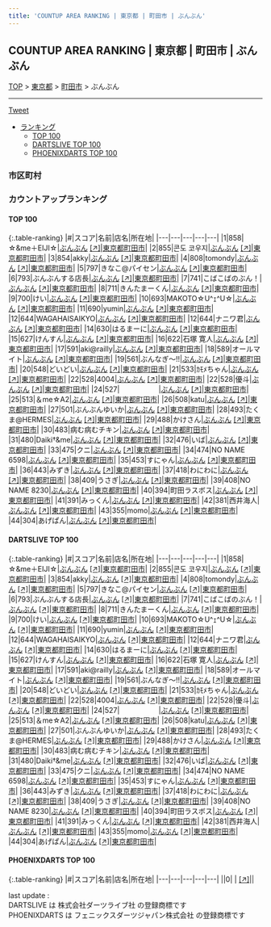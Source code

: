 ```yaml
---
title: 'COUNTUP AREA RANKING | 東京都 | 町田市 | ぶんぶん'
---
```

## COUNTUP AREA RANKING | 東京都 | 町田市 | ぶんぶん

[TOP](/darts/rank/) > [東京都](/darts/rank/東京都/) > [町田市](/darts/rank/東京都/町田市/) > ぶんぶん

___

<a href="https://twitter.com/share?ref_src=twsrc%5Etfw" data-text="COUNTUP AREA RANKING | 東京都町田市ぶんぶん" class="twitter-share-button" data-hashtags="DARTSLIVE,PHOENIXDARTS,darts,ダーツ" data-show-count="false">Tweet</a>

* [ランキング](#カウントアップランキング)
    * [TOP 100](#top-100)
    * [DARTSLIVE TOP 100](#dartslive-top-100)
    * [PHOENIXDARTS TOP 100](#phoenixdarts-top-100)

### 市区町村

<ul>

</ul>

### カウントアップランキング

#### TOP 100



{:.table-ranking}
|#|スコア|名前|店名|所在地|
|---|---|---|---|---|
|1|858|<span class="rank-name-dl">☆&amp;me＋EIJI☆</span>|<a href="/darts/rank/shops/3de7be4ae3cefd1bfec1ae84bb28bd87.html">ぶんぶん</a> <a href="https://search.dartslive.com/jp/shop/3de7be4ae3cefd1bfec1ae84bb28bd87">[↗]</a>|<a href="/darts/rank/東京都/町田市">東京都町田市</a>|
|2|855|<span class="rank-name-dl">콘도 코우지</span>|<a href="/darts/rank/shops/3de7be4ae3cefd1bfec1ae84bb28bd87.html">ぶんぶん</a> <a href="https://search.dartslive.com/jp/shop/3de7be4ae3cefd1bfec1ae84bb28bd87">[↗]</a>|<a href="/darts/rank/東京都/町田市">東京都町田市</a>|
|3|854|<span class="rank-name-dl">akky</span>|<a href="/darts/rank/shops/3de7be4ae3cefd1bfec1ae84bb28bd87.html">ぶんぶん</a> <a href="https://search.dartslive.com/jp/shop/3de7be4ae3cefd1bfec1ae84bb28bd87">[↗]</a>|<a href="/darts/rank/東京都/町田市">東京都町田市</a>|
|4|808|<span class="rank-name-dl">tomondy</span>|<a href="/darts/rank/shops/3de7be4ae3cefd1bfec1ae84bb28bd87.html">ぶんぶん</a> <a href="https://search.dartslive.com/jp/shop/3de7be4ae3cefd1bfec1ae84bb28bd87">[↗]</a>|<a href="/darts/rank/東京都/町田市">東京都町田市</a>|
|5|797|<span class="rank-name-dl">きなこ@パイセン</span>|<a href="/darts/rank/shops/3de7be4ae3cefd1bfec1ae84bb28bd87.html">ぶんぶん</a> <a href="https://search.dartslive.com/jp/shop/3de7be4ae3cefd1bfec1ae84bb28bd87">[↗]</a>|<a href="/darts/rank/東京都/町田市">東京都町田市</a>|
|6|793|<span class="rank-name-dl">ぶんぶんする店長</span>|<a href="/darts/rank/shops/3de7be4ae3cefd1bfec1ae84bb28bd87.html">ぶんぶん</a> <a href="https://search.dartslive.com/jp/shop/3de7be4ae3cefd1bfec1ae84bb28bd87">[↗]</a>|<a href="/darts/rank/東京都/町田市">東京都町田市</a>|
|7|741|<span class="rank-name-dl">こばこばのぶん！</span>|<a href="/darts/rank/shops/3de7be4ae3cefd1bfec1ae84bb28bd87.html">ぶんぶん</a> <a href="https://search.dartslive.com/jp/shop/3de7be4ae3cefd1bfec1ae84bb28bd87">[↗]</a>|<a href="/darts/rank/東京都/町田市">東京都町田市</a>|
|8|711|<span class="rank-name-dl">きんたまーくん</span>|<a href="/darts/rank/shops/3de7be4ae3cefd1bfec1ae84bb28bd87.html">ぶんぶん</a> <a href="https://search.dartslive.com/jp/shop/3de7be4ae3cefd1bfec1ae84bb28bd87">[↗]</a>|<a href="/darts/rank/東京都/町田市">東京都町田市</a>|
|9|700|<span class="rank-name-dl">けい</span>|<a href="/darts/rank/shops/3de7be4ae3cefd1bfec1ae84bb28bd87.html">ぶんぶん</a> <a href="https://search.dartslive.com/jp/shop/3de7be4ae3cefd1bfec1ae84bb28bd87">[↗]</a>|<a href="/darts/rank/東京都/町田市">東京都町田市</a>|
|10|693|<span class="rank-name-dl">MAKOTO☆U^ｪ^U☆</span>|<a href="/darts/rank/shops/3de7be4ae3cefd1bfec1ae84bb28bd87.html">ぶんぶん</a> <a href="https://search.dartslive.com/jp/shop/3de7be4ae3cefd1bfec1ae84bb28bd87">[↗]</a>|<a href="/darts/rank/東京都/町田市">東京都町田市</a>|
|11|690|<span class="rank-name-dl">yumin</span>|<a href="/darts/rank/shops/3de7be4ae3cefd1bfec1ae84bb28bd87.html">ぶんぶん</a> <a href="https://search.dartslive.com/jp/shop/3de7be4ae3cefd1bfec1ae84bb28bd87">[↗]</a>|<a href="/darts/rank/東京都/町田市">東京都町田市</a>|
|12|644|<span class="rank-name-dl">WAGAHAISAIKYO</span>|<a href="/darts/rank/shops/3de7be4ae3cefd1bfec1ae84bb28bd87.html">ぶんぶん</a> <a href="https://search.dartslive.com/jp/shop/3de7be4ae3cefd1bfec1ae84bb28bd87">[↗]</a>|<a href="/darts/rank/東京都/町田市">東京都町田市</a>|
|12|644|<span class="rank-name-dl">ナニワ君</span>|<a href="/darts/rank/shops/3de7be4ae3cefd1bfec1ae84bb28bd87.html">ぶんぶん</a> <a href="https://search.dartslive.com/jp/shop/3de7be4ae3cefd1bfec1ae84bb28bd87">[↗]</a>|<a href="/darts/rank/東京都/町田市">東京都町田市</a>|
|14|630|<span class="rank-name-dl">はるまーに</span>|<a href="/darts/rank/shops/3de7be4ae3cefd1bfec1ae84bb28bd87.html">ぶんぶん</a> <a href="https://search.dartslive.com/jp/shop/3de7be4ae3cefd1bfec1ae84bb28bd87">[↗]</a>|<a href="/darts/rank/東京都/町田市">東京都町田市</a>|
|15|627|<span class="rank-name-dl">けんすん</span>|<a href="/darts/rank/shops/3de7be4ae3cefd1bfec1ae84bb28bd87.html">ぶんぶん</a> <a href="https://search.dartslive.com/jp/shop/3de7be4ae3cefd1bfec1ae84bb28bd87">[↗]</a>|<a href="/darts/rank/東京都/町田市">東京都町田市</a>|
|16|622|<span class="rank-name-dl">石塚 寛人</span>|<a href="/darts/rank/shops/3de7be4ae3cefd1bfec1ae84bb28bd87.html">ぶんぶん</a> <a href="https://search.dartslive.com/jp/shop/3de7be4ae3cefd1bfec1ae84bb28bd87">[↗]</a>|<a href="/darts/rank/東京都/町田市">東京都町田市</a>|
|17|591|<span class="rank-name-dl">aki@railly</span>|<a href="/darts/rank/shops/3de7be4ae3cefd1bfec1ae84bb28bd87.html">ぶんぶん</a> <a href="https://search.dartslive.com/jp/shop/3de7be4ae3cefd1bfec1ae84bb28bd87">[↗]</a>|<a href="/darts/rank/東京都/町田市">東京都町田市</a>|
|18|589|<span class="rank-name-dl">オールマイト</span>|<a href="/darts/rank/shops/3de7be4ae3cefd1bfec1ae84bb28bd87.html">ぶんぶん</a> <a href="https://search.dartslive.com/jp/shop/3de7be4ae3cefd1bfec1ae84bb28bd87">[↗]</a>|<a href="/darts/rank/東京都/町田市">東京都町田市</a>|
|19|561|<span class="rank-name-dl">ぶんなぎ〜!!</span>|<a href="/darts/rank/shops/3de7be4ae3cefd1bfec1ae84bb28bd87.html">ぶんぶん</a> <a href="https://search.dartslive.com/jp/shop/3de7be4ae3cefd1bfec1ae84bb28bd87">[↗]</a>|<a href="/darts/rank/東京都/町田市">東京都町田市</a>|
|20|548|<span class="rank-name-dl">どいどい</span>|<a href="/darts/rank/shops/3de7be4ae3cefd1bfec1ae84bb28bd87.html">ぶんぶん</a> <a href="https://search.dartslive.com/jp/shop/3de7be4ae3cefd1bfec1ae84bb28bd87">[↗]</a>|<a href="/darts/rank/東京都/町田市">東京都町田市</a>|
|21|533|<span class="rank-name-dl">ｶﾓﾒちゃん</span>|<a href="/darts/rank/shops/3de7be4ae3cefd1bfec1ae84bb28bd87.html">ぶんぶん</a> <a href="https://search.dartslive.com/jp/shop/3de7be4ae3cefd1bfec1ae84bb28bd87">[↗]</a>|<a href="/darts/rank/東京都/町田市">東京都町田市</a>|
|22|528|<span class="rank-name-dl">4004</span>|<a href="/darts/rank/shops/3de7be4ae3cefd1bfec1ae84bb28bd87.html">ぶんぶん</a> <a href="https://search.dartslive.com/jp/shop/3de7be4ae3cefd1bfec1ae84bb28bd87">[↗]</a>|<a href="/darts/rank/東京都/町田市">東京都町田市</a>|
|22|528|<span class="rank-name-dl">優斗</span>|<a href="/darts/rank/shops/3de7be4ae3cefd1bfec1ae84bb28bd87.html">ぶんぶん</a> <a href="https://search.dartslive.com/jp/shop/3de7be4ae3cefd1bfec1ae84bb28bd87">[↗]</a>|<a href="/darts/rank/東京都/町田市">東京都町田市</a>|
|24|527|<span class="rank-name-dl">ㅤㅤㅤㅤㅤㅤ</span>|<a href="/darts/rank/shops/3de7be4ae3cefd1bfec1ae84bb28bd87.html">ぶんぶん</a> <a href="https://search.dartslive.com/jp/shop/3de7be4ae3cefd1bfec1ae84bb28bd87">[↗]</a>|<a href="/darts/rank/東京都/町田市">東京都町田市</a>|
|25|513|<span class="rank-name-dl">＆me☆A2</span>|<a href="/darts/rank/shops/3de7be4ae3cefd1bfec1ae84bb28bd87.html">ぶんぶん</a> <a href="https://search.dartslive.com/jp/shop/3de7be4ae3cefd1bfec1ae84bb28bd87">[↗]</a>|<a href="/darts/rank/東京都/町田市">東京都町田市</a>|
|26|508|<span class="rank-name-dl">katu</span>|<a href="/darts/rank/shops/3de7be4ae3cefd1bfec1ae84bb28bd87.html">ぶんぶん</a> <a href="https://search.dartslive.com/jp/shop/3de7be4ae3cefd1bfec1ae84bb28bd87">[↗]</a>|<a href="/darts/rank/東京都/町田市">東京都町田市</a>|
|27|501|<span class="rank-name-dl">ぶんぶんゆいか</span>|<a href="/darts/rank/shops/3de7be4ae3cefd1bfec1ae84bb28bd87.html">ぶんぶん</a> <a href="https://search.dartslive.com/jp/shop/3de7be4ae3cefd1bfec1ae84bb28bd87">[↗]</a>|<a href="/darts/rank/東京都/町田市">東京都町田市</a>|
|28|493|<span class="rank-name-dl">たくま@HERMES</span>|<a href="/darts/rank/shops/3de7be4ae3cefd1bfec1ae84bb28bd87.html">ぶんぶん</a> <a href="https://search.dartslive.com/jp/shop/3de7be4ae3cefd1bfec1ae84bb28bd87">[↗]</a>|<a href="/darts/rank/東京都/町田市">東京都町田市</a>|
|29|488|<span class="rank-name-dl">かけさん</span>|<a href="/darts/rank/shops/3de7be4ae3cefd1bfec1ae84bb28bd87.html">ぶんぶん</a> <a href="https://search.dartslive.com/jp/shop/3de7be4ae3cefd1bfec1ae84bb28bd87">[↗]</a>|<a href="/darts/rank/東京都/町田市">東京都町田市</a>|
|30|483|<span class="rank-name-dl">病む病むチキン</span>|<a href="/darts/rank/shops/3de7be4ae3cefd1bfec1ae84bb28bd87.html">ぶんぶん</a> <a href="https://search.dartslive.com/jp/shop/3de7be4ae3cefd1bfec1ae84bb28bd87">[↗]</a>|<a href="/darts/rank/東京都/町田市">東京都町田市</a>|
|31|480|<span class="rank-name-dl">Daiki†&amp;me</span>|<a href="/darts/rank/shops/3de7be4ae3cefd1bfec1ae84bb28bd87.html">ぶんぶん</a> <a href="https://search.dartslive.com/jp/shop/3de7be4ae3cefd1bfec1ae84bb28bd87">[↗]</a>|<a href="/darts/rank/東京都/町田市">東京都町田市</a>|
|32|476|<span class="rank-name-dl">いば</span>|<a href="/darts/rank/shops/3de7be4ae3cefd1bfec1ae84bb28bd87.html">ぶんぶん</a> <a href="https://search.dartslive.com/jp/shop/3de7be4ae3cefd1bfec1ae84bb28bd87">[↗]</a>|<a href="/darts/rank/東京都/町田市">東京都町田市</a>|
|33|475|<span class="rank-name-dl">クニ</span>|<a href="/darts/rank/shops/3de7be4ae3cefd1bfec1ae84bb28bd87.html">ぶんぶん</a> <a href="https://search.dartslive.com/jp/shop/3de7be4ae3cefd1bfec1ae84bb28bd87">[↗]</a>|<a href="/darts/rank/東京都/町田市">東京都町田市</a>|
|34|474|<span class="rank-name-dl">NO NAME 6598</span>|<a href="/darts/rank/shops/3de7be4ae3cefd1bfec1ae84bb28bd87.html">ぶんぶん</a> <a href="https://search.dartslive.com/jp/shop/3de7be4ae3cefd1bfec1ae84bb28bd87">[↗]</a>|<a href="/darts/rank/東京都/町田市">東京都町田市</a>|
|35|453|<span class="rank-name-dl">すにゃん</span>|<a href="/darts/rank/shops/3de7be4ae3cefd1bfec1ae84bb28bd87.html">ぶんぶん</a> <a href="https://search.dartslive.com/jp/shop/3de7be4ae3cefd1bfec1ae84bb28bd87">[↗]</a>|<a href="/darts/rank/東京都/町田市">東京都町田市</a>|
|36|443|<span class="rank-name-dl">みずき</span>|<a href="/darts/rank/shops/3de7be4ae3cefd1bfec1ae84bb28bd87.html">ぶんぶん</a> <a href="https://search.dartslive.com/jp/shop/3de7be4ae3cefd1bfec1ae84bb28bd87">[↗]</a>|<a href="/darts/rank/東京都/町田市">東京都町田市</a>|
|37|418|<span class="rank-name-dl">わにわに</span>|<a href="/darts/rank/shops/3de7be4ae3cefd1bfec1ae84bb28bd87.html">ぶんぶん</a> <a href="https://search.dartslive.com/jp/shop/3de7be4ae3cefd1bfec1ae84bb28bd87">[↗]</a>|<a href="/darts/rank/東京都/町田市">東京都町田市</a>|
|38|409|<span class="rank-name-dl">うさぎ</span>|<a href="/darts/rank/shops/3de7be4ae3cefd1bfec1ae84bb28bd87.html">ぶんぶん</a> <a href="https://search.dartslive.com/jp/shop/3de7be4ae3cefd1bfec1ae84bb28bd87">[↗]</a>|<a href="/darts/rank/東京都/町田市">東京都町田市</a>|
|39|408|<span class="rank-name-dl">NO NAME 8230</span>|<a href="/darts/rank/shops/3de7be4ae3cefd1bfec1ae84bb28bd87.html">ぶんぶん</a> <a href="https://search.dartslive.com/jp/shop/3de7be4ae3cefd1bfec1ae84bb28bd87">[↗]</a>|<a href="/darts/rank/東京都/町田市">東京都町田市</a>|
|40|394|<span class="rank-name-dl">町田ラスボス</span>|<a href="/darts/rank/shops/3de7be4ae3cefd1bfec1ae84bb28bd87.html">ぶんぶん</a> <a href="https://search.dartslive.com/jp/shop/3de7be4ae3cefd1bfec1ae84bb28bd87">[↗]</a>|<a href="/darts/rank/東京都/町田市">東京都町田市</a>|
|41|391|<span class="rank-name-dl">みっくん</span>|<a href="/darts/rank/shops/3de7be4ae3cefd1bfec1ae84bb28bd87.html">ぶんぶん</a> <a href="https://search.dartslive.com/jp/shop/3de7be4ae3cefd1bfec1ae84bb28bd87">[↗]</a>|<a href="/darts/rank/東京都/町田市">東京都町田市</a>|
|42|381|<span class="rank-name-dl">西井海人</span>|<a href="/darts/rank/shops/3de7be4ae3cefd1bfec1ae84bb28bd87.html">ぶんぶん</a> <a href="https://search.dartslive.com/jp/shop/3de7be4ae3cefd1bfec1ae84bb28bd87">[↗]</a>|<a href="/darts/rank/東京都/町田市">東京都町田市</a>|
|43|355|<span class="rank-name-dl">momo</span>|<a href="/darts/rank/shops/3de7be4ae3cefd1bfec1ae84bb28bd87.html">ぶんぶん</a> <a href="https://search.dartslive.com/jp/shop/3de7be4ae3cefd1bfec1ae84bb28bd87">[↗]</a>|<a href="/darts/rank/東京都/町田市">東京都町田市</a>|
|44|304|<span class="rank-name-dl">あげぱん</span>|<a href="/darts/rank/shops/3de7be4ae3cefd1bfec1ae84bb28bd87.html">ぶんぶん</a> <a href="https://search.dartslive.com/jp/shop/3de7be4ae3cefd1bfec1ae84bb28bd87">[↗]</a>|<a href="/darts/rank/東京都/町田市">東京都町田市</a>|


#### DARTSLIVE TOP 100



{:.table-ranking}
|#|スコア|名前|店名|所在地|
|---|---|---|---|---|
|1|858|<span class="rank-name-dl">☆&amp;me＋EIJI☆</span>|<a href="/darts/rank/shops/3de7be4ae3cefd1bfec1ae84bb28bd87.html">ぶんぶん</a> <a href="https://search.dartslive.com/jp/shop/3de7be4ae3cefd1bfec1ae84bb28bd87">[↗]</a>|<a href="/darts/rank/東京都/町田市">東京都町田市</a>|
|2|855|<span class="rank-name-dl">콘도 코우지</span>|<a href="/darts/rank/shops/3de7be4ae3cefd1bfec1ae84bb28bd87.html">ぶんぶん</a> <a href="https://search.dartslive.com/jp/shop/3de7be4ae3cefd1bfec1ae84bb28bd87">[↗]</a>|<a href="/darts/rank/東京都/町田市">東京都町田市</a>|
|3|854|<span class="rank-name-dl">akky</span>|<a href="/darts/rank/shops/3de7be4ae3cefd1bfec1ae84bb28bd87.html">ぶんぶん</a> <a href="https://search.dartslive.com/jp/shop/3de7be4ae3cefd1bfec1ae84bb28bd87">[↗]</a>|<a href="/darts/rank/東京都/町田市">東京都町田市</a>|
|4|808|<span class="rank-name-dl">tomondy</span>|<a href="/darts/rank/shops/3de7be4ae3cefd1bfec1ae84bb28bd87.html">ぶんぶん</a> <a href="https://search.dartslive.com/jp/shop/3de7be4ae3cefd1bfec1ae84bb28bd87">[↗]</a>|<a href="/darts/rank/東京都/町田市">東京都町田市</a>|
|5|797|<span class="rank-name-dl">きなこ@パイセン</span>|<a href="/darts/rank/shops/3de7be4ae3cefd1bfec1ae84bb28bd87.html">ぶんぶん</a> <a href="https://search.dartslive.com/jp/shop/3de7be4ae3cefd1bfec1ae84bb28bd87">[↗]</a>|<a href="/darts/rank/東京都/町田市">東京都町田市</a>|
|6|793|<span class="rank-name-dl">ぶんぶんする店長</span>|<a href="/darts/rank/shops/3de7be4ae3cefd1bfec1ae84bb28bd87.html">ぶんぶん</a> <a href="https://search.dartslive.com/jp/shop/3de7be4ae3cefd1bfec1ae84bb28bd87">[↗]</a>|<a href="/darts/rank/東京都/町田市">東京都町田市</a>|
|7|741|<span class="rank-name-dl">こばこばのぶん！</span>|<a href="/darts/rank/shops/3de7be4ae3cefd1bfec1ae84bb28bd87.html">ぶんぶん</a> <a href="https://search.dartslive.com/jp/shop/3de7be4ae3cefd1bfec1ae84bb28bd87">[↗]</a>|<a href="/darts/rank/東京都/町田市">東京都町田市</a>|
|8|711|<span class="rank-name-dl">きんたまーくん</span>|<a href="/darts/rank/shops/3de7be4ae3cefd1bfec1ae84bb28bd87.html">ぶんぶん</a> <a href="https://search.dartslive.com/jp/shop/3de7be4ae3cefd1bfec1ae84bb28bd87">[↗]</a>|<a href="/darts/rank/東京都/町田市">東京都町田市</a>|
|9|700|<span class="rank-name-dl">けい</span>|<a href="/darts/rank/shops/3de7be4ae3cefd1bfec1ae84bb28bd87.html">ぶんぶん</a> <a href="https://search.dartslive.com/jp/shop/3de7be4ae3cefd1bfec1ae84bb28bd87">[↗]</a>|<a href="/darts/rank/東京都/町田市">東京都町田市</a>|
|10|693|<span class="rank-name-dl">MAKOTO☆U^ｪ^U☆</span>|<a href="/darts/rank/shops/3de7be4ae3cefd1bfec1ae84bb28bd87.html">ぶんぶん</a> <a href="https://search.dartslive.com/jp/shop/3de7be4ae3cefd1bfec1ae84bb28bd87">[↗]</a>|<a href="/darts/rank/東京都/町田市">東京都町田市</a>|
|11|690|<span class="rank-name-dl">yumin</span>|<a href="/darts/rank/shops/3de7be4ae3cefd1bfec1ae84bb28bd87.html">ぶんぶん</a> <a href="https://search.dartslive.com/jp/shop/3de7be4ae3cefd1bfec1ae84bb28bd87">[↗]</a>|<a href="/darts/rank/東京都/町田市">東京都町田市</a>|
|12|644|<span class="rank-name-dl">WAGAHAISAIKYO</span>|<a href="/darts/rank/shops/3de7be4ae3cefd1bfec1ae84bb28bd87.html">ぶんぶん</a> <a href="https://search.dartslive.com/jp/shop/3de7be4ae3cefd1bfec1ae84bb28bd87">[↗]</a>|<a href="/darts/rank/東京都/町田市">東京都町田市</a>|
|12|644|<span class="rank-name-dl">ナニワ君</span>|<a href="/darts/rank/shops/3de7be4ae3cefd1bfec1ae84bb28bd87.html">ぶんぶん</a> <a href="https://search.dartslive.com/jp/shop/3de7be4ae3cefd1bfec1ae84bb28bd87">[↗]</a>|<a href="/darts/rank/東京都/町田市">東京都町田市</a>|
|14|630|<span class="rank-name-dl">はるまーに</span>|<a href="/darts/rank/shops/3de7be4ae3cefd1bfec1ae84bb28bd87.html">ぶんぶん</a> <a href="https://search.dartslive.com/jp/shop/3de7be4ae3cefd1bfec1ae84bb28bd87">[↗]</a>|<a href="/darts/rank/東京都/町田市">東京都町田市</a>|
|15|627|<span class="rank-name-dl">けんすん</span>|<a href="/darts/rank/shops/3de7be4ae3cefd1bfec1ae84bb28bd87.html">ぶんぶん</a> <a href="https://search.dartslive.com/jp/shop/3de7be4ae3cefd1bfec1ae84bb28bd87">[↗]</a>|<a href="/darts/rank/東京都/町田市">東京都町田市</a>|
|16|622|<span class="rank-name-dl">石塚 寛人</span>|<a href="/darts/rank/shops/3de7be4ae3cefd1bfec1ae84bb28bd87.html">ぶんぶん</a> <a href="https://search.dartslive.com/jp/shop/3de7be4ae3cefd1bfec1ae84bb28bd87">[↗]</a>|<a href="/darts/rank/東京都/町田市">東京都町田市</a>|
|17|591|<span class="rank-name-dl">aki@railly</span>|<a href="/darts/rank/shops/3de7be4ae3cefd1bfec1ae84bb28bd87.html">ぶんぶん</a> <a href="https://search.dartslive.com/jp/shop/3de7be4ae3cefd1bfec1ae84bb28bd87">[↗]</a>|<a href="/darts/rank/東京都/町田市">東京都町田市</a>|
|18|589|<span class="rank-name-dl">オールマイト</span>|<a href="/darts/rank/shops/3de7be4ae3cefd1bfec1ae84bb28bd87.html">ぶんぶん</a> <a href="https://search.dartslive.com/jp/shop/3de7be4ae3cefd1bfec1ae84bb28bd87">[↗]</a>|<a href="/darts/rank/東京都/町田市">東京都町田市</a>|
|19|561|<span class="rank-name-dl">ぶんなぎ〜!!</span>|<a href="/darts/rank/shops/3de7be4ae3cefd1bfec1ae84bb28bd87.html">ぶんぶん</a> <a href="https://search.dartslive.com/jp/shop/3de7be4ae3cefd1bfec1ae84bb28bd87">[↗]</a>|<a href="/darts/rank/東京都/町田市">東京都町田市</a>|
|20|548|<span class="rank-name-dl">どいどい</span>|<a href="/darts/rank/shops/3de7be4ae3cefd1bfec1ae84bb28bd87.html">ぶんぶん</a> <a href="https://search.dartslive.com/jp/shop/3de7be4ae3cefd1bfec1ae84bb28bd87">[↗]</a>|<a href="/darts/rank/東京都/町田市">東京都町田市</a>|
|21|533|<span class="rank-name-dl">ｶﾓﾒちゃん</span>|<a href="/darts/rank/shops/3de7be4ae3cefd1bfec1ae84bb28bd87.html">ぶんぶん</a> <a href="https://search.dartslive.com/jp/shop/3de7be4ae3cefd1bfec1ae84bb28bd87">[↗]</a>|<a href="/darts/rank/東京都/町田市">東京都町田市</a>|
|22|528|<span class="rank-name-dl">4004</span>|<a href="/darts/rank/shops/3de7be4ae3cefd1bfec1ae84bb28bd87.html">ぶんぶん</a> <a href="https://search.dartslive.com/jp/shop/3de7be4ae3cefd1bfec1ae84bb28bd87">[↗]</a>|<a href="/darts/rank/東京都/町田市">東京都町田市</a>|
|22|528|<span class="rank-name-dl">優斗</span>|<a href="/darts/rank/shops/3de7be4ae3cefd1bfec1ae84bb28bd87.html">ぶんぶん</a> <a href="https://search.dartslive.com/jp/shop/3de7be4ae3cefd1bfec1ae84bb28bd87">[↗]</a>|<a href="/darts/rank/東京都/町田市">東京都町田市</a>|
|24|527|<span class="rank-name-dl">ㅤㅤㅤㅤㅤㅤ</span>|<a href="/darts/rank/shops/3de7be4ae3cefd1bfec1ae84bb28bd87.html">ぶんぶん</a> <a href="https://search.dartslive.com/jp/shop/3de7be4ae3cefd1bfec1ae84bb28bd87">[↗]</a>|<a href="/darts/rank/東京都/町田市">東京都町田市</a>|
|25|513|<span class="rank-name-dl">＆me☆A2</span>|<a href="/darts/rank/shops/3de7be4ae3cefd1bfec1ae84bb28bd87.html">ぶんぶん</a> <a href="https://search.dartslive.com/jp/shop/3de7be4ae3cefd1bfec1ae84bb28bd87">[↗]</a>|<a href="/darts/rank/東京都/町田市">東京都町田市</a>|
|26|508|<span class="rank-name-dl">katu</span>|<a href="/darts/rank/shops/3de7be4ae3cefd1bfec1ae84bb28bd87.html">ぶんぶん</a> <a href="https://search.dartslive.com/jp/shop/3de7be4ae3cefd1bfec1ae84bb28bd87">[↗]</a>|<a href="/darts/rank/東京都/町田市">東京都町田市</a>|
|27|501|<span class="rank-name-dl">ぶんぶんゆいか</span>|<a href="/darts/rank/shops/3de7be4ae3cefd1bfec1ae84bb28bd87.html">ぶんぶん</a> <a href="https://search.dartslive.com/jp/shop/3de7be4ae3cefd1bfec1ae84bb28bd87">[↗]</a>|<a href="/darts/rank/東京都/町田市">東京都町田市</a>|
|28|493|<span class="rank-name-dl">たくま@HERMES</span>|<a href="/darts/rank/shops/3de7be4ae3cefd1bfec1ae84bb28bd87.html">ぶんぶん</a> <a href="https://search.dartslive.com/jp/shop/3de7be4ae3cefd1bfec1ae84bb28bd87">[↗]</a>|<a href="/darts/rank/東京都/町田市">東京都町田市</a>|
|29|488|<span class="rank-name-dl">かけさん</span>|<a href="/darts/rank/shops/3de7be4ae3cefd1bfec1ae84bb28bd87.html">ぶんぶん</a> <a href="https://search.dartslive.com/jp/shop/3de7be4ae3cefd1bfec1ae84bb28bd87">[↗]</a>|<a href="/darts/rank/東京都/町田市">東京都町田市</a>|
|30|483|<span class="rank-name-dl">病む病むチキン</span>|<a href="/darts/rank/shops/3de7be4ae3cefd1bfec1ae84bb28bd87.html">ぶんぶん</a> <a href="https://search.dartslive.com/jp/shop/3de7be4ae3cefd1bfec1ae84bb28bd87">[↗]</a>|<a href="/darts/rank/東京都/町田市">東京都町田市</a>|
|31|480|<span class="rank-name-dl">Daiki†&amp;me</span>|<a href="/darts/rank/shops/3de7be4ae3cefd1bfec1ae84bb28bd87.html">ぶんぶん</a> <a href="https://search.dartslive.com/jp/shop/3de7be4ae3cefd1bfec1ae84bb28bd87">[↗]</a>|<a href="/darts/rank/東京都/町田市">東京都町田市</a>|
|32|476|<span class="rank-name-dl">いば</span>|<a href="/darts/rank/shops/3de7be4ae3cefd1bfec1ae84bb28bd87.html">ぶんぶん</a> <a href="https://search.dartslive.com/jp/shop/3de7be4ae3cefd1bfec1ae84bb28bd87">[↗]</a>|<a href="/darts/rank/東京都/町田市">東京都町田市</a>|
|33|475|<span class="rank-name-dl">クニ</span>|<a href="/darts/rank/shops/3de7be4ae3cefd1bfec1ae84bb28bd87.html">ぶんぶん</a> <a href="https://search.dartslive.com/jp/shop/3de7be4ae3cefd1bfec1ae84bb28bd87">[↗]</a>|<a href="/darts/rank/東京都/町田市">東京都町田市</a>|
|34|474|<span class="rank-name-dl">NO NAME 6598</span>|<a href="/darts/rank/shops/3de7be4ae3cefd1bfec1ae84bb28bd87.html">ぶんぶん</a> <a href="https://search.dartslive.com/jp/shop/3de7be4ae3cefd1bfec1ae84bb28bd87">[↗]</a>|<a href="/darts/rank/東京都/町田市">東京都町田市</a>|
|35|453|<span class="rank-name-dl">すにゃん</span>|<a href="/darts/rank/shops/3de7be4ae3cefd1bfec1ae84bb28bd87.html">ぶんぶん</a> <a href="https://search.dartslive.com/jp/shop/3de7be4ae3cefd1bfec1ae84bb28bd87">[↗]</a>|<a href="/darts/rank/東京都/町田市">東京都町田市</a>|
|36|443|<span class="rank-name-dl">みずき</span>|<a href="/darts/rank/shops/3de7be4ae3cefd1bfec1ae84bb28bd87.html">ぶんぶん</a> <a href="https://search.dartslive.com/jp/shop/3de7be4ae3cefd1bfec1ae84bb28bd87">[↗]</a>|<a href="/darts/rank/東京都/町田市">東京都町田市</a>|
|37|418|<span class="rank-name-dl">わにわに</span>|<a href="/darts/rank/shops/3de7be4ae3cefd1bfec1ae84bb28bd87.html">ぶんぶん</a> <a href="https://search.dartslive.com/jp/shop/3de7be4ae3cefd1bfec1ae84bb28bd87">[↗]</a>|<a href="/darts/rank/東京都/町田市">東京都町田市</a>|
|38|409|<span class="rank-name-dl">うさぎ</span>|<a href="/darts/rank/shops/3de7be4ae3cefd1bfec1ae84bb28bd87.html">ぶんぶん</a> <a href="https://search.dartslive.com/jp/shop/3de7be4ae3cefd1bfec1ae84bb28bd87">[↗]</a>|<a href="/darts/rank/東京都/町田市">東京都町田市</a>|
|39|408|<span class="rank-name-dl">NO NAME 8230</span>|<a href="/darts/rank/shops/3de7be4ae3cefd1bfec1ae84bb28bd87.html">ぶんぶん</a> <a href="https://search.dartslive.com/jp/shop/3de7be4ae3cefd1bfec1ae84bb28bd87">[↗]</a>|<a href="/darts/rank/東京都/町田市">東京都町田市</a>|
|40|394|<span class="rank-name-dl">町田ラスボス</span>|<a href="/darts/rank/shops/3de7be4ae3cefd1bfec1ae84bb28bd87.html">ぶんぶん</a> <a href="https://search.dartslive.com/jp/shop/3de7be4ae3cefd1bfec1ae84bb28bd87">[↗]</a>|<a href="/darts/rank/東京都/町田市">東京都町田市</a>|
|41|391|<span class="rank-name-dl">みっくん</span>|<a href="/darts/rank/shops/3de7be4ae3cefd1bfec1ae84bb28bd87.html">ぶんぶん</a> <a href="https://search.dartslive.com/jp/shop/3de7be4ae3cefd1bfec1ae84bb28bd87">[↗]</a>|<a href="/darts/rank/東京都/町田市">東京都町田市</a>|
|42|381|<span class="rank-name-dl">西井海人</span>|<a href="/darts/rank/shops/3de7be4ae3cefd1bfec1ae84bb28bd87.html">ぶんぶん</a> <a href="https://search.dartslive.com/jp/shop/3de7be4ae3cefd1bfec1ae84bb28bd87">[↗]</a>|<a href="/darts/rank/東京都/町田市">東京都町田市</a>|
|43|355|<span class="rank-name-dl">momo</span>|<a href="/darts/rank/shops/3de7be4ae3cefd1bfec1ae84bb28bd87.html">ぶんぶん</a> <a href="https://search.dartslive.com/jp/shop/3de7be4ae3cefd1bfec1ae84bb28bd87">[↗]</a>|<a href="/darts/rank/東京都/町田市">東京都町田市</a>|
|44|304|<span class="rank-name-dl">あげぱん</span>|<a href="/darts/rank/shops/3de7be4ae3cefd1bfec1ae84bb28bd87.html">ぶんぶん</a> <a href="https://search.dartslive.com/jp/shop/3de7be4ae3cefd1bfec1ae84bb28bd87">[↗]</a>|<a href="/darts/rank/東京都/町田市">東京都町田市</a>|


#### PHOENIXDARTS TOP 100



{:.table-ranking}
|#|スコア|名前|店名|所在地|
|---|---|---|---|---|
||0|<span class="rank-name-dl"> </span>|<a href="/darts/rank/shops/.html"></a> <a href="">[↗]</a>|<a href="/darts/rank//"></a>|


<div class="footer border-top border-gray-light mt-5 pt-3 text-right text-gray">
    last update : <span style="font-weight: italic" id="foot_last_modified"></span><br />
    DARTSLIVE は 株式会社ダーツライブ社 の登録商標です<br />
    PHOENIXDARTS は フェニックスダーツジャパン株式会社 の登録商標です<br />
</div>

<script src="https://cdnjs.cloudflare.com/ajax/libs/jquery.tablesorter/2.31.3/js/jquery.tablesorter.min.js" integrity="sha512-qzgd5cYSZcosqpzpn7zF2ZId8f/8CHmFKZ8j7mU4OUXTNRd5g+ZHBPsgKEwoqxCtdQvExE5LprwwPAgoicguNg==" crossorigin="anonymous" referrerpolicy="no-referrer"></script>
<link rel="stylesheet" href="https://cdnjs.cloudflare.com/ajax/libs/jquery.tablesorter/2.31.3/css/theme.default.min.css" integrity="sha512-wghhOJkjQX0Lh3NSWvNKeZ0ZpNn+SPVXX1Qyc9OCaogADktxrBiBdKGDoqVUOyhStvMBmJQ8ZdMHiR3wuEq8+w==" crossorigin="anonymous" referrerpolicy="no-referrer" />
<script>
$(function() {
    $(".table-ranking").tablesorter({sortList:[[0, 0]]});
    $("#foot_last_modified").text(formatDate(new Date(document.lastModified), 'yyyy-MM-dd HH:mm:ss'));
});
</script>

<script async src="https://platform.twitter.com/widgets.js" charset="utf-8"></script>